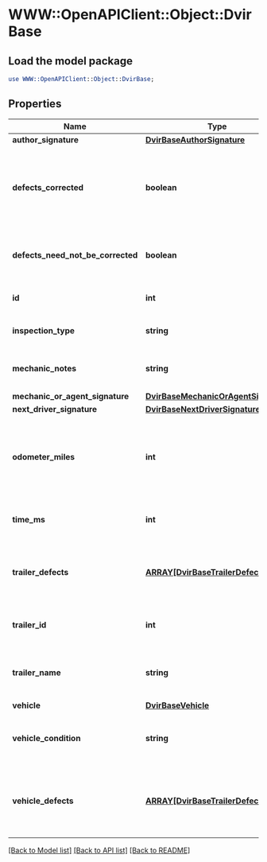 # WWW::OpenAPIClient::Object::DvirBase

## Load the model package
```perl
use WWW::OpenAPIClient::Object::DvirBase;
```

## Properties
Name | Type | Description | Notes
------------ | ------------- | ------------- | -------------
**author_signature** | [**DvirBaseAuthorSignature**](DvirBaseAuthorSignature.md) |  | [optional] 
**defects_corrected** | **boolean** | Signifies if the defects on the vehicle corrected after the DVIR is done. | [optional] 
**defects_need_not_be_corrected** | **boolean** | Signifies if the defects on this vehicle can be ignored. | [optional] 
**id** | **int** | The id of this DVIR record. | [optional] 
**inspection_type** | **string** | Inspection type of the DVIR. | [optional] 
**mechanic_notes** | **string** | The mechanics notes on the DVIR. | [optional] 
**mechanic_or_agent_signature** | [**DvirBaseMechanicOrAgentSignature**](DvirBaseMechanicOrAgentSignature.md) |  | [optional] 
**next_driver_signature** | [**DvirBaseNextDriverSignature**](DvirBaseNextDriverSignature.md) |  | [optional] 
**odometer_miles** | **int** | The odometer reading in miles for the vehicle when the DVIR was done. | [optional] 
**time_ms** | **int** | Timestamp of this DVIR in UNIX milliseconds. | [optional] 
**trailer_defects** | [**ARRAY[DvirBaseTrailerDefects]**](DvirBaseTrailerDefects.md) | Defects registered for the trailer which was part of the DVIR. | [optional] 
**trailer_id** | **int** | The id of the trailer which was part of the DVIR. | [optional] 
**trailer_name** | **string** | The name of the trailer which was part of the DVIR. | [optional] 
**vehicle** | [**DvirBaseVehicle**](DvirBaseVehicle.md) |  | [optional] 
**vehicle_condition** | **string** | The condition of vechile on which DVIR was done. | [optional] 
**vehicle_defects** | [**ARRAY[DvirBaseTrailerDefects]**](DvirBaseTrailerDefects.md) | Defects registered for the vehicle which was part of the DVIR. | [optional] 

[[Back to Model list]](../README.md#documentation-for-models) [[Back to API list]](../README.md#documentation-for-api-endpoints) [[Back to README]](../README.md)


